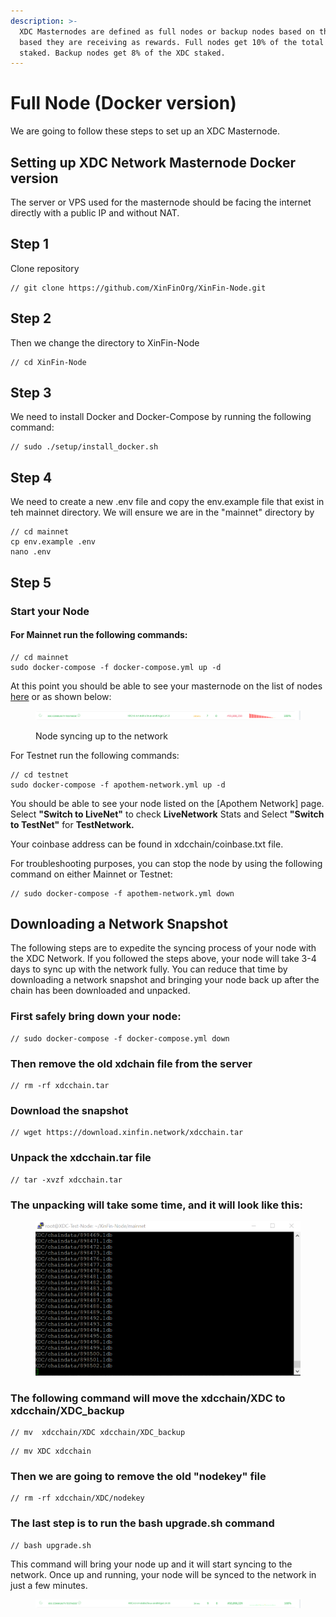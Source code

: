 ```yaml
---
description: >-
  XDC Masternodes are defined as full nodes or backup nodes based on the reward
  based they are receiving as rewards. Full nodes get 10% of the total XDC
  staked. Backup nodes get 8% of the XDC staked.
---
```


# Full Node (Docker version)

We are going to follow these steps to set up an XDC Masternode.&#x20;

## Setting up XDC Network Masternode Docker version

The server or VPS used for the masternode should be facing the internet directly with a public IP and without NAT.&#x20;

## Step 1

Clone repository

```
// git clone https://github.com/XinFinOrg/XinFin-Node.git
```

## Step 2&#x20;

Then we change the directory to XinFin-Node

```
// cd XinFin-Node
```



## Step 3&#x20;

We need to install Docker and Docker-Compose by running the following command:

```
// sudo ./setup/install_docker.sh
```

## Step 4

We need to create a new .env file and copy the env.example file that exist in teh mainnet directory. We will ensure we are in the "mainnet" directory by &#x20;

```
// cd mainnet
cp env.example .env
nano .env
```

## Step 5

### Start your Node

#### For Mainnet run the following commands:

```
// cd mainnet
sudo docker-compose -f docker-compose.yml up -d
```

At this point you should be able to see your masternode on the list of nodes [here](https://xinfin.network/#stats) or as shown below:

<figure><img src="../../.gitbook/assets/image (20).png" alt=""><figcaption><p>Node syncing up to the network</p></figcaption></figure>

For Testnet run the following commands:&#x20;

```
// cd testnet
sudo docker-compose -f apothem-network.yml up -d
```

You should be able to see your node listed on the \[Apothem Network] page. Select **"Switch to LiveNet"** to check **LiveNetwork** Stats and Select **"Switch to TestNet"** for **TestNetwork.**

Your coinbase address can be found in xdcchain/coinbase.txt file.

For troubleshooting purposes, you can stop the node by using the following command on either Mainnet or Testnet:

```
// sudo docker-compose -f apothem-network.yml down
```

## Downloading a Network Snapshot&#x20;

The following steps are to expedite the syncing process of your node with the XDC Network.  If you followed the steps above, your node will take 3-4 days to sync up with the network fully.  You can reduce that time by downloading a network snapshot and bringing your node back up after the chain has been downloaded and unpacked.&#x20;

### First safely bring down your node:&#x20;

```
// sudo docker-compose -f docker-compose.yml down
```

### Then remove the old xdchain file from the server

```
// rm -rf xdcchain.tar
```

### Download the snapshot&#x20;

```
// wget https://download.xinfin.network/xdcchain.tar
```

### Unpack the xdcchain.tar  file

```
// tar -xvzf xdcchain.tar
```

### The unpacking will take some time, and it will look like this:&#x20;

<figure><img src="../../.gitbook/assets/image (19).png" alt=""><figcaption></figcaption></figure>

### The following command will move the xdcchain/XDC to xdcchain/XDC\_backup

```
// mv  xdcchain/XDC xdcchain/XDC_backup
```

```
// mv XDC xdcchain
```

### Then we are going to remove the old "nodekey" file

```
// rm -rf xdcchain/XDC/nodekey
```

### The last step is to run the bash upgrade.sh command

```
// bash upgrade.sh
```

This command will bring your node up and it will start syncing to the network. Once up and running, your node will be synced to the network in just a few minutes.&#x20;

<figure><img src="../../.gitbook/assets/image (9).png" alt=""><figcaption></figcaption></figure>

###
